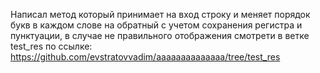 Написал метод который принимает на вход строку и меняет порядок букв в каждом слове на обратный с учетом сохранения регистра и пунктуации, в случае не правильного отображения смотрети в ветке test_res по ссылке: https://github.com/evstratovvadim/aaaaaaaaaaaaaa/tree/test_res
